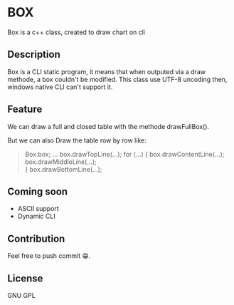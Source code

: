 # BOX

Box is a c++ class, created to draw chart on cli

## Description

Box is a CLI static program, it means that when outputed via a draw methode, a box couldn't be modified.
This class use UTF-8 uncoding then, windows native CLI can't support it.

## Feature

We can draw a full and closed table with the methode drawFullBox().

But we can also Draw the table row by row like:

> Box.box;
> ...
> box.drawTopLine(...);
> for (...) {
>     box.drawContentLine(...);
>     box.drawMiddleLine(...);    
> }
> box.drawBottomLine(...);

## Coming soon

- ASCII support
- Dynamic CLI

## Contribution
Feel free to push commit 😁.

## License
GNU GPL